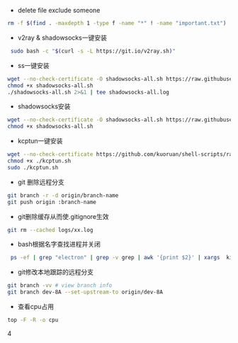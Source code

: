- delete file exclude someone

```bash
rm -f $(find . -maxdepth 1 -type f -name "*" ! -name "important.txt")
```

- v2ray & shadowsocks一键安装

```bash
 sudo bash -c "$(curl -s -L https://git.io/v2ray.sh)"
```

- ss一键安装

```bash
wget --no-check-certificate -O shadowsocks-all.sh https://raw.githubusercontent.com/teddysun/shadowsocks_install/master/shadowsocks-all.sh
chmod +x shadowsocks-all.sh
./shadowsocks-all.sh 2>&1 | tee shadowsocks-all.log
```

- shadowsocks安装

```bash
wget --no-check-certificate -O shadowsocks-all.sh https://raw.githubusercontent.com/teddysun/shadowsocks_install/master/shadowsocks-all.sh
chmod +x shadowsocks-all.sh
```

- kcptun一键安装

```bash
wget --no-check-certificate https://github.com/kuoruan/shell-scripts/raw/master/kcptun/kcptun.sh
chmod +x ./kcptun.sh
sudo ./kcptun.sh
```

- git 删除远程分支

```bash
git branch -r -d origin/branch-name
git push origin :branch-name
```

- git删除缓存从而使.gitignore生效

```bash
git rm --cached logs/xx.log
```

- bash根据名字查找进程并关闭

```bash
 ps -ef | grep "electron" | grep -v grep | awk '{print $2}' | xargs  kill
```

- git修改本地跟踪的远程分支

```bash
git branch -vv # view branch info
git branch dev-8A --set-upstream-to origin/dev-8A
```

- 查看cpu占用

```bash
top -F -R -o cpu
```


4